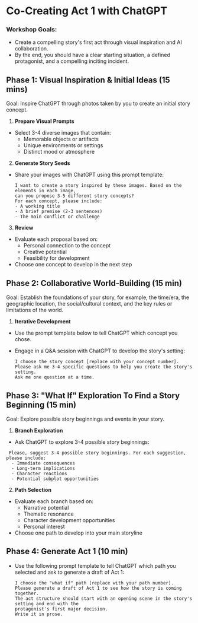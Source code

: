 # Co-Creating Act 1 with ChatGPT

### Workshop Goals: 
- Create a compelling story's first act through visual inspiration and AI collaboration.
- By the end, you should have a clear starting situation, a defined protagonist, and a compelling inciting incident.

## Phase 1: Visual Inspiration & Initial Ideas (15 mins)

Goal: Inspire ChatGPT through photos taken by you to create an initial story concept.

1. **Prepare Visual Prompts**
- Select 3-4 diverse images that contain:
  - Memorable objects or artifacts
  - Unique environments or settings
  - Distinct mood or atmosphere

2. **Generate Story Seeds**
- Share your images with ChatGPT using this prompt template:
  
  ```
  I want to create a story inspired by these images. Based on the elements in each image,
  can you propose 3-5 different story concepts?
  For each concept, please include:
  - A working title
  - A brief premise (2-3 sentences)
  - The main conflict or challenge
  ```

3. **Review**
- Evaluate each proposal based on:
  - Personal connection to the concept
  - Creative potential
  - Feasibility for development
- Choose one concept to develop in the next step


## Phase 2: Collaborative World-Building (15 min)

Goal: Establish the foundations of your story, for example, the time/era, the geographic location, the social/cultural context, and the key rules or limitations of the world.

1. **Iterative Development**

  - Use the prompt template below to tell ChatGPT which concept you chose.
  - Engage in a Q&A session with ChatGPT to develop the story's setting:
    
    ```
    I choose the story concept [replace with your concept number].
    Please ask me 3-4 specific questions to help you create the story's setting.
    Ask me one question at a time.
    ```

## Phase 3: "What If" Exploration To Find a Story Beginning (15 min)

Goal: Explore possible story beginnings and events in your story.
 
1. **Branch Exploration**
 - Ask ChatGPT to explore 3-4 possible story beginnings:

 ```
  Please, suggest 3-4 possible story beginnings. For each suggestion, please include:
   - Immediate consequences
   - Long-term implications
   - Character reactions
   - Potential subplot opportunities
  ```

2. **Path Selection**
 - Evaluate each branch based on:
   - Narrative potential
   - Thematic resonance
   - Character development opportunities
   - Personal interest
 - Choose one path to develop into your main storyline

## Phase 4: Generate Act 1 (10 min)

  - Use the following prompt template to tell ChatGPT which path you selected and ask to generate a draft of Act 1:
    
    ```
    I choose the "what if" path [replace with your path number].
    Please generate a draft of Act 1 to see how the story is coming together.
    The act structure should start with an opening scene in the story's setting and end with the
    protagonist's first major decision.
    Write it in prose.
    ```

